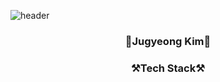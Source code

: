 ![header](https://capsule-render.vercel.app/api?type=waving&color=auto&height=400&section=header&text=Welcome👋&fontSize=70&desc=Jugyeong's%20Github&descSize=40)
<h3 align="center">🍭Jugyeong Kim🍭</h3>



<h3 align="center">⚒️Tech Stack⚒️</h3>
